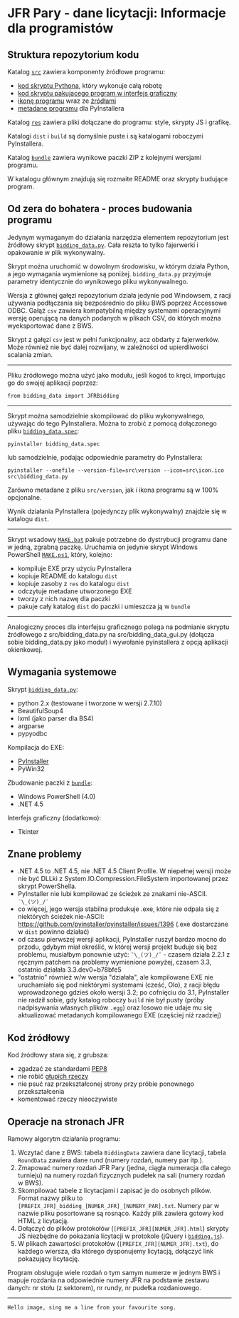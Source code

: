 
JFR Pary - dane licytacji: Informacje dla programistów
======================================================

Struktura repozytorium kodu
---------------------------

Katalog [`src`](src) zawiera komponenty źródłowe programu:

* [kod skryptu Pythona](src/bidding_data.py), który wykonuje całą robotę
* [kod skryptu pakującego program w interfejs graficzny](src/bidding_data_gui.py)
* [ikonę programu](src/icon.ico) wraz ze [źródłami](src/icon.xcf)
* [metadane programu](src/version) dla PyInstallera

Katalog [`res`](res) zawiera pliki dołączane do programu: style, skrypty JS i grafikę.

Katalogi `dist` i `build` są domyślnie puste i są katalogami roboczymi
PyInstallera.

Katalog [`bundle`](bundle) zawiera wynikowe paczki ZIP z kolejnymi wersjami programu.

W katalogu głównym znajdują się rozmaite README oraz skrypty budujące program.

Od zera do bohatera - proces budowania programu
-----------------------------------------------

Jedynym wymaganym do działania narzędzia elementem repozytorium jest źródłowy
skrypt [`bidding_data.py`](src/bidding_data.py). Cała reszta to tylko
fajerwerki i opakowanie w plik wykonywalny.

Skrypt można uruchomić w dowolnym środowisku, w którym działa Python, a jego
wymagania wymienione są poniżej. `bidding_data.py` przyjmuje parametry
identycznie do wynikowego pliku wykonywalnego.

Wersja z głównej gałęzi repozytorium działa jedynie pod Windowsem, z racji
używania podłączania się bezpośrednio do pliku BWS poprzez Accessowe ODBC.
Gałąź `csv` zawiera kompatybilną między systemami operacyjnymi wersję operującą
na danych podanych w plikach CSV, do których można wyeksportować dane z BWS.

Skrypt z gałęzi `csv` jest w pełni funkcjonalny, acz obdarty z fajerwerków.
Może również nie być dalej rozwijany, w zależności od upierdliwości scalania
zmian.

---

Pliku źródłowego można użyć jako modułu, jeśli kogoś to kręci, importując go
do swojej aplikacji poprzez:
```
from bidding_data import JFRBidding
```

---

Skrypt można samodzielnie skompilować do pliku wykonywalnego, używając do tego
PyInstallera. Można to zrobić z pomocą dołączonego pliku [`bidding_data.spec`](bidding_data.spec):
```
pyinstaller bidding_data.spec
```
lub samodzielnie, podając odpowiednie parametry do PyInstallera:
```
pyinstaller --onefile --version-file=src\version --icon=src\icon.ico src\bidding_data.py
```
Zarówno metadane z pliku `src/version`, jak i ikona programu są w 100% opcjonalne.

Wynik działania PyInstallera (pojedynczy plik wykonywalny) znajdzie się w katalogu `dist`.

---

Skrypt wsadowy [`MAKE.bat`](MAKE.bat) pakuje potrzebne do dystrybucji programu dane
w jedną, zgrabną paczkę. Uruchamia on jedynie skrypt Windows PowerShell [`MAKE.ps1`](MAKE.ps1),
który, kolejno:

* kompiluje EXE przy użyciu PyInstallera
* kopiuje README do katalogu `dist`
* kopiuje zasoby z `res` do katalogu `dist`
* odczytuje metadane utworzonego EXE
* tworzy z nich nazwę dla paczki
* pakuje cały katalog `dist` do paczki i umieszcza ją w `bundle`

---

Analogiczny proces dla interfejsu graficznego polega na podmianie skryptu
źródłowego z src/bidding_data.py na src/bidding_data_gui.py (dołącza sobie
bidding_data.py jako moduł) i wywołanie pyinstallera z opcją aplikacji
okienkowej.

Wymagania systemowe
-------------------

Skrypt [`bidding_data.py`](src/bidding_data.py):

* python 2.x (testowane i tworzone w wersji 2.7.10)
* BeautifulSoup4
* lxml (jako parser dla BS4)
* argparse
* pypyodbc

Kompilacja do EXE:

* [PyInstaller](http://pythonhosted.org/PyInstaller/)
* PyWin32

Zbudowanie paczki z [`bundle`](bundle):

* Windows PowerShell (4.0)
* .NET 4.5

Interfejs graficzny (dodatkowo):

* Tkinter

Znane problemy
--------------

* .NET 4.5 to .NET 4.5, nie .NET 4.5 Client Profile. W niepełnej wersji może
nie być DLLki z System.IO.Compression.FileSystem importowanej przez skrypt
PowerShella.
* PyInstaller nie lubi kompilować ze ścieżek ze znakami nie-ASCII. `¯\_(ツ)_/¯`
* co więcej, jego wersja stabilna produkuje .exe, które nie odpala się
z niektórych ścieżek nie-ASCII:
https://github.com/pyinstaller/pyinstaller/issues/1396
(.exe dostarczane w `dist` powinno działać)
* od czasu pierwszej wersji aplikacji, PyInstaller ruszył bardzo mocno
do przodu, gdybym miał określić, w której wersji projekt buduje się
bez problemu, musiałbym ponownie użyć: `¯\_(ツ)_/¯` - czasem działa 2.2.1
z ręcznym patchem na problemy wymienione powyżej, czasem 3.3, ostatnio działała
3.3.dev0+b78bfe5
* "ostatnio" również w/w wersja "działała", ale kompilowane EXE nie uruchamiało
się pod niektórymi systemami (cześć, Olo), z racji błędu wprowadzonego gdzieś
około wersji 3.2; po cofnięciu do 3.1, PyInstaller nie radził sobie, gdy katalog
roboczy `build` nie był pusty (próby nadpisywania własnych plików `.egg`) oraz
losowo nie udaje mu się aktualizować metadanych kompilowanego EXE (częściej niż
rzadziej)

Kod żródłowy
------------

Kod źródłowy stara się, z grubsza:

* zgadzać ze standardami [PEP8](https://www.python.org/dev/peps/pep-0008/)
* nie robić [głupich rzeczy](http://stackoverflow.com/a/1732454)
* nie psuć raz przekształconej strony przy próbie ponownego przekształcenia
* komentować rzeczy nieoczywiste

Operacje na stronach JFR
------------------------

Ramowy algorytm działania programu:

1. Wczytać dane z BWS: tabela `BiddingData` zawiera dane licytacji, tabela
`RoundData` zawiera dane rund (numery rozdań, numery par itp.).
2. Zmapować numery rozdań JFR Pary (jedna, ciągła numeracja dla całego turnieju)
na numery rozdań fizycznych pudełek na sali (numery rozdań w BWS).
3. Skompilować tabele z licytacjami i zapisać je do osobnych plików. Format
nazwy pliku to `[PREFIX_JFR]_bidding_[NUMER_JFR]_[NUMERY_PAR].txt`. Numery par
w nazwie pliku posortowane są rosnąco. Każdy plik zawiera gotowy kod HTML
z licytacją.
4. Dołączyć do plików protokołów (`[PREFIX_JFR][NUMER_JFR].html`) skrypty JS
niezbędne do pokazania licytacji w protokole (jQuery i [`bidding.js`](res/javas/bidding.js)).
5. W plikach zawartości protokołów (`[PREFIX_JFR][NUMER_JFR].txt`), do każdego wiersza,
dla którego dysponujemy licytacją, dołączyć link pokazujący licytację.

Program obsługuje wiele rozdań o tym samym numerze w jednym BWS i mapuje
rozdania na odpowiednie numery JFR na podstawie zestawu danych: nr stołu
(z sektorem), nr rundy, nr pudełka rozdaniowego.

---

`Hello image, sing me a line from your favourite song.`
